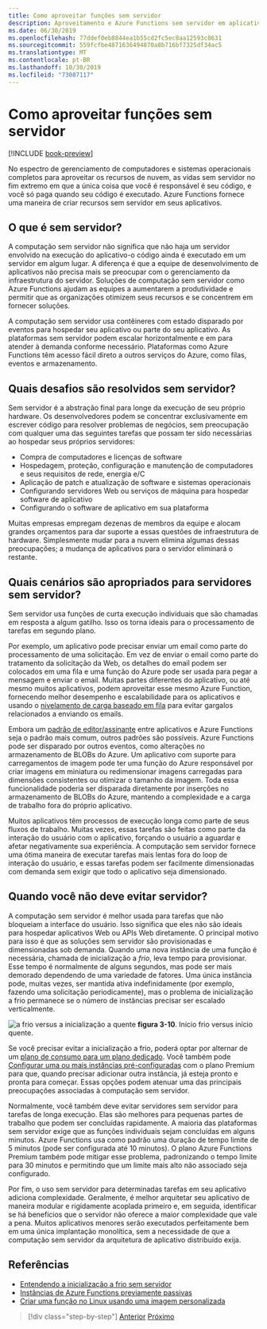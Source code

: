 ```yaml
---
title: Como aproveitar funções sem servidor
description: Aproveitamento e Azure Functions sem servidor em aplicativos nativos de nuvem
ms.date: 06/30/2019
ms.openlocfilehash: 77ddef0eb8844ea1b55cd2fc5ec8aa12593c8631
ms.sourcegitcommit: 559fcfbe4871636494870a8b716bf7325df34ac5
ms.translationtype: MT
ms.contentlocale: pt-BR
ms.lasthandoff: 10/30/2019
ms.locfileid: "73087117"
---
```

# <a name="leveraging-serverless-functions"></a>Como aproveitar funções sem servidor

[!INCLUDE [book-preview](../../../includes/book-preview.md)]

No espectro de gerenciamento de computadores e sistemas operacionais completos para aproveitar os recursos de nuvem, as vidas sem servidor no fim extremo em que a única coisa que você é responsável é seu código, e você só paga quando seu código é executado. Azure Functions fornece uma maneira de criar recursos sem servidor em seus aplicativos.

## <a name="what-is-serverless"></a>O que é sem servidor?

A computação sem servidor não significa que não haja um servidor envolvido na execução do aplicativo-o código ainda é executado em um servidor em algum lugar. A diferença é que a equipe de desenvolvimento de aplicativos não precisa mais se preocupar com o gerenciamento da infraestrutura do servidor. Soluções de computação sem servidor como Azure Functions ajudam as equipes a aumentarem a produtividade e permitir que as organizações otimizem seus recursos e se concentrem em fornecer soluções.

A computação sem servidor usa contêineres com estado disparado por eventos para hospedar seu aplicativo ou parte do seu aplicativo. As plataformas sem servidor podem escalar horizontalmente e em para atender à demanda conforme necessário. Plataformas como Azure Functions têm acesso fácil direto a outros serviços do Azure, como filas, eventos e armazenamento.

## <a name="what-challenges-are-solved-by-serverless"></a>Quais desafios são resolvidos sem servidor?

Sem servidor é a abstração final para longe da execução de seu próprio hardware. Os desenvolvedores podem se concentrar exclusivamente em escrever código para resolver problemas de negócios, sem preocupação com qualquer uma das seguintes tarefas que possam ter sido necessárias ao hospedar seus próprios servidores:

- Compra de computadores e licenças de software
- Hospedagem, proteção, configuração e manutenção de computadores e seus requisitos de rede, energia e/C
- Aplicação de patch e atualização de software e sistemas operacionais
- Configurando servidores Web ou serviços de máquina para hospedar software de aplicativo
- Configurando o software de aplicativo em sua plataforma

Muitas empresas empregam dezenas de membros da equipe e alocam grandes orçamentos para dar suporte a essas questões de infraestrutura de hardware. Simplesmente mudar para a nuvem elimina algumas dessas preocupações; a mudança de aplicativos para o servidor eliminará o restante.

## <a name="what-scenarios-are-appropriate-for-serverless"></a>Quais cenários são apropriados para servidores sem servidor?

Sem servidor usa funções de curta execução individuais que são chamadas em resposta a algum gatilho. Isso os torna ideais para o processamento de tarefas em segundo plano.

Por exemplo, um aplicativo pode precisar enviar um email como parte do processamento de uma solicitação. Em vez de enviar o email como parte do tratamento da solicitação da Web, os detalhes do email podem ser colocados em uma fila e uma função do Azure pode ser usada para pegar a mensagem e enviar o email. Muitas partes diferentes do aplicativo, ou até mesmo muitos aplicativos, podem aproveitar esse mesmo Azure Function, fornecendo melhor desempenho e escalabilidade para os aplicativos e usando o [nivelamento de carga baseado em fila](https://docs.microsoft.com/azure/architecture/patterns/queue-based-load-leveling) para evitar gargalos relacionados a enviando os emails.

Embora um [padrão de editor/assinante](https://docs.microsoft.com/azure/architecture/patterns/publisher-subscriber) entre aplicativos e Azure Functions seja o padrão mais comum, outros padrões são possíveis. Azure Functions pode ser disparado por outros eventos, como alterações no armazenamento de BLOBs do Azure. Um aplicativo com suporte para carregamentos de imagem pode ter uma função do Azure responsável por criar imagens em miniatura ou redimensionar imagens carregadas para dimensões consistentes ou otimizar o tamanho da imagem. Toda essa funcionalidade poderia ser disparada diretamente por inserções no armazenamento de BLOBs do Azure, mantendo a complexidade e a carga de trabalho fora do próprio aplicativo.

Muitos aplicativos têm processos de execução longa como parte de seus fluxos de trabalho. Muitas vezes, essas tarefas são feitas como parte da interação do usuário com o aplicativo, forçando o usuário a aguardar e afetar negativamente sua experiência. A computação sem servidor fornece uma ótima maneira de executar tarefas mais lentas fora do loop de interação do usuário, e essas tarefas podem ser facilmente dimensionadas com demanda sem exigir que todo o aplicativo seja dimensionado.

## <a name="when-should-you-avoid-serverless"></a>Quando você não deve evitar servidor?

A computação sem servidor é melhor usada para tarefas que não bloqueiam a interface do usuário. Isso significa que eles não são ideais para hospedar aplicativos Web ou APIs Web diretamente. O principal motivo para isso é que as soluções sem servidor são provisionadas e dimensionadas sob demanda. Quando uma nova instância de uma função é necessária, chamada de inicialização a *frio*, leva tempo para provisionar. Esse tempo é normalmente de alguns segundos, mas pode ser mais demorado dependendo de uma variedade de fatores. Uma única instância pode, muitas vezes, ser mantida ativa indefinidamente (por exemplo, fazendo uma solicitação periodicamente), mas o problema de inicialização a frio permanece se o número de instâncias precisar ser escalado verticalmente.

![a frio versus a inicialização a quente](./media/cold-start-warm-start.png)
**figura 3-10**. Início frio versus início quente.

Se você precisar evitar a inicialização a frio, poderá optar por alternar de um [plano de consumo para um plano dedicado](https://azure.microsoft.com/blog/understanding-serverless-cold-start/). Você também pode [Configurar uma ou mais instâncias pré-configuradas](https://docs.microsoft.com/azure/azure-functions/functions-premium-plan#pre-warmed-instances) com o plano Premium para que, quando precisar adicionar outra instância, já esteja pronto e pronta para começar. Essas opções podem atenuar uma das principais preocupações associadas à computação sem servidor.

Normalmente, você também deve evitar servidores sem servidor para tarefas de longa execução. Elas são melhores para pequenas partes de trabalho que podem ser concluídas rapidamente. A maioria das plataformas sem servidor exige que as funções individuais sejam concluídas em alguns minutos. Azure Functions usa como padrão uma duração de tempo limite de 5 minutos (pode ser configurada até 10 minutos). O plano Azure Functions Premium também pode mitigar esse problema, padronizando o tempo limite para 30 minutos e permitindo que um limite mais alto não associado seja configurado.

Por fim, o uso sem servidor para determinadas tarefas em seu aplicativo adiciona complexidade. Geralmente, é melhor arquitetar seu aplicativo de maneira modular e rigidamente acoplada primeiro e, em seguida, identificar se há benefícios que o servidor não oferece a maior complexidade que vale a pena. Muitos aplicativos menores serão executados perfeitamente bem em uma única implantação monolítica, sem a necessidade de que a computação sem servidor da arquitetura de aplicativo distribuído exija.

## <a name="references"></a>Referências

- [Entendendo a inicialização a frio sem servidor](https://azure.microsoft.com/blog/understanding-serverless-cold-start/)
- [Instâncias de Azure Functions previamente passivas](https://docs.microsoft.com/azure/azure-functions/functions-premium-plan#pre-warmed-instances)
- [Criar uma função no Linux usando uma imagem personalizada](https://docs.microsoft.com/azure/azure-functions/functions-create-function-linux-custom-image)

>[!div class="step-by-step"]
>[Anterior](leverage-containers-orchestrators.md)
>[Próximo](combine-containers-serverless-approaches.md)

